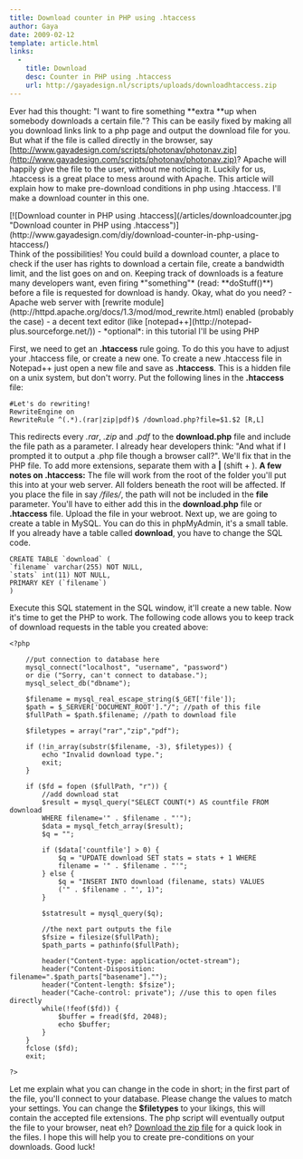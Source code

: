 ```yaml
---
title: Download counter in PHP using .htaccess
author: Gaya
date: 2009-02-12
template: article.html
links:
  -
    title: Download
    desc: Counter in PHP using .htaccess
    url: http://gayadesign.nl/scripts/uploads/downloadhtaccess.zip
---
```

Ever had this thought: "I want to fire something **extra **up when somebody downloads a certain file."? This can be easily fixed by making all you download links link to a php page and output the download file for you. But what if the file is called directly in the browser, say [http://www.gayadesign.com/scripts/photonav/photonav.zip](http://www.gayadesign.com/scripts/photonav/photonav.zip)? Apache will happily give the file to the user, without me noticing it. Luckily for us, .htaccess is a great place to mess around with Apache. This article will explain how to make pre-download conditions in php using .htaccess. I'll make a download counter in this one.

<div class="border">[![Download counter in PHP using .htaccess](/articles/downloadcounter.jpg "Download counter in PHP using .htaccess")](http://www.gayadesign.com/diy/download-counter-in-php-using-htaccess/)</div><span id="more-137"></span> Think of the possibilities! You could build a download counter, a place to check if the user has rights to download a certain file, create a bandwidth limit, and the list goes on and on. Keeping track of downloads is a feature many developers want, even firing *"something"* (read: **doStuff()**) before a file is requested for download is handy. Okay, what do you need? - Apache web server with [rewrite module](http://httpd.apache.org/docs/1.3/mod/mod_rewrite.html) enabled (probably the case)
- a decent text editor (like [notepad++](http://notepad-plus.sourceforge.net/))
- *optional*: in this tutorial I'll be using PHP

 First, we need to get an **.htaccess** rule going. To do this you have to adjust your .htaccess file, or create a new one. To create a new .htaccess file in Notepad++ just open a new file and save as **.htaccess**. This is a hidden file on a unix system, but don't worry. Put the following lines in the **.htaccess** file: 
```clike
#Let's do rewriting!
RewriteEngine on
RewriteRule ^(.*).(rar|zip|pdf)$ /download.php?file=$1.$2 [R,L]
```
 This redirects every *.rar*, *.zip* and *.pdf* to the **download.php** file and include the file path as a parameter. I already hear developers think: "And what if I prompted it to output a .php file though a browser call?". We'll fix that in the PHP file. To add more extensions, separate them with a **|** (shift + ). **A few notes on .htaccess:** The file will work from the root of the folder you'll put this into at your web server. All folders beneath the root will be affected. If you place the file in say */files/*, the path will not be included in the **file** parameter. You'll have to either add this in the **download.php** file or **.htaccess** file. Upload the file in your webroot. Next up, we are going to create a table in MySQL. You can do this in phpMyAdmin, it's a small table. If you already have a table called **download**, you have to change the SQL code. 
```clike
CREATE TABLE `download` (
`filename` varchar(255) NOT NULL,
`stats` int(11) NOT NULL,
PRIMARY KEY (`filename`)
)
```
 Execute this SQL statement in the SQL window, it'll create a new table. Now it's time to get the PHP to work. The following code allows you to keep track of download requests in the table you created above: 
```clike
<?php

    //put connection to database here
    mysql_connect("localhost", "username", "password")
    or die ("Sorry, can't connect to database.");
    mysql_select_db("dbname");

    $filename = mysql_real_escape_string($_GET['file']);
    $path = $_SERVER['DOCUMENT_ROOT']."/"; //path of this file
    $fullPath = $path.$filename; //path to download file
    
    $filetypes = array("rar","zip","pdf");
    
    if (!in_array(substr($filename, -3), $filetypes)) {
        echo "Invalid download type.";
        exit;
    }

    if ($fd = fopen ($fullPath, "r")) {
        //add download stat
        $result = mysql_query("SELECT COUNT(*) AS countfile FROM download
        WHERE filename='" . $filename . "'");
        $data = mysql_fetch_array($result);
        $q = "";
    
        if ($data['countfile'] > 0) {
            $q = "UPDATE download SET stats = stats + 1 WHERE
            filename = '" . $filename . "'";
        } else {
            $q = "INSERT INTO download (filename, stats) VALUES
            ('" . $filename . "', 1)";
        }
        
        $statresult = mysql_query($q);
        
        //the next part outputs the file
        $fsize = filesize($fullPath);
        $path_parts = pathinfo($fullPath);
        
        header("Content-type: application/octet-stream");
        header("Content-Disposition: filename=".$path_parts["basename"]."");
        header("Content-length: $fsize");
        header("Cache-control: private"); //use this to open files directly
        while(!feof($fd)) {
            $buffer = fread($fd, 2048);
            echo $buffer;
        }
    }
    fclose ($fd);
    exit;

?>
```
 Let me explain what you can change in the code in short; in the first part of the file, you'll connect to your database. Please change the values to match your settings. You can change the **$filetypes** to your likings, this will contain the accepted file extensions. The php script will eventually output the file to your browser, neat eh? [Download the zip file](http://gayadesign.nl/scripts/uploads/downloadhtaccess.zip) for a quick look in the files. I hope this will help you to create pre-conditions on your downloads. Good luck!